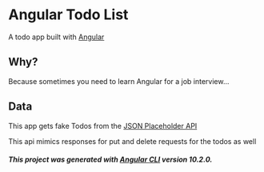 # Angular Todo List

A todo app built with [Angular](https://angular.io/)

## Why? 
Because sometimes you need to learn Angular for a job interview...

## Data
This app gets fake Todos from the [JSON Placeholder API](https://jsonplaceholder.typicode.com/)

This api mimics responses for put and delete requests for the todos as well

###### **This project was generated with [Angular CLI](https://github.com/angular/angular-cli) version 10.2.0.**